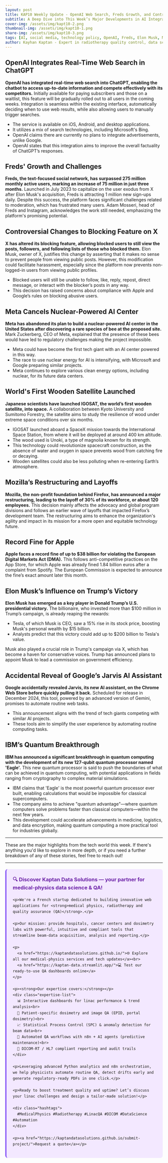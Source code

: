 ```yaml
---
layout: post
title: KAP10 Weekly Update - OpenAI Web Search, Freds Growth, and Controversial Changes on X
subtitle: A Deep Dive into This Week’s Major Developments in AI Integration, Social Media Expansion, and Tech Policy Shifts
cover-img: /assets/img/kapt10-2.png
thumbnail-img: /assets/img/kapt10-1.png
share-img: /assets/img/kapt10-3.png
tags: [AI, social media, technology policy, OpenAI, Freds, Elon Musk, Meta, Space Technology, Mozilla, Apple, Elon Musk]
author: Kayhan Kaptan - Expert in radiotherapy quality control, data science and automation
---
```


## OpenAI Integrates Real-Time Web Search in ChatGPT

**OpenAI has integrated real-time web search into ChatGPT, enabling the chatbot to access up-to-date information and compete effectively with its competitors.** Initially available for paying subscribers and those on a waitlist, this feature will be gradually rolled out to all users in the coming weeks. Integration is seamless within the existing interface, automatically deciding when to use web results, while also allowing users to manually trigger searches.

- The service is available on iOS, Android, and desktop applications.
- It utilizes a mix of search technologies, including Microsoft's Bing.
- OpenAI claims there are currently no plans to integrate advertisements, unlike Google.
- OpenAI states that this integration aims to improve the overall factuality of ChatGPT’s responses.

## Freds' Growth and Challenges

**Freds, the text-focused social network, has surpassed 275 million monthly active users, marking an increase of 75 million in just three months.** Launched in July 2023 to capitalize on the user exodus from X after Elon Musk's acquisition, Freds is attracting 1 million new sign-ups daily. Despite this success, the platform faces significant challenges related to moderation, which has frustrated many users. Adam Mosseri, head of Freds and Instagram, acknowledges the work still needed, emphasizing the platform's promising potential.

## Controversial Changes to Blocking Feature on X

**X has altered its blocking feature, allowing blocked users to still view the posts, followers, and following lists of those who blocked them.** Elon Musk, owner of X, justifies this change by asserting that it makes no sense to prevent people from viewing public posts. However, this modification could facilitate harassment, especially since the platform now prevents non-logged-in users from viewing public profiles.

- Blocked users will still be unable to follow, like, reply, repost, direct message, or interact with the blocker’s posts in any way.
- This decision has raised concerns about compliance with Apple and Google’s rules on blocking abusive users.

## Meta Cancels Nuclear-Powered AI Center

**Meta has abandoned its plan to build a nuclear-powered AI center in the United States after discovering a rare species of bee at the proposed site.** Mark Zuckerberg, CEO of Meta, explained that the presence of these bees would have led to regulatory challenges making the project impossible.

- Meta could have become the first tech giant with an AI center powered in this way.
- The race to use nuclear energy for AI is intensifying, with Microsoft and Google preparing similar projects.
- Meta continues to explore various clean energy options, including nuclear, for its future data centers.

## World's First Wooden Satellite Launched

**Japanese scientists have launched IGOSAT, the world’s first wooden satellite, into space.** A collaboration between Kyoto University and Sumitomo Forestry, the satellite aims to study the resilience of wood under extreme space conditions over six months.

- IGOSAT launched aboard a SpaceX mission towards the International Space Station, from where it will be deployed at around 400 km altitude.
- The wood used is Unoki, a type of magnolia known for its strength.
- This technology could revolutionize spacecraft construction, as the absence of water and oxygen in space prevents wood from catching fire or decaying.
- Wooden satellites could also be less polluting when re-entering Earth’s atmosphere.

## Mozilla’s Restructuring and Layoffs

**Mozilla, the non-profit foundation behind Firefox, has announced a major restructuring, leading to the layoff of 30% of its workforce, or about 120 employees.** This decision mainly affects the advocacy and global program divisions and follows an earlier wave of layoffs that impacted Firefox’s development team. The restructuring aims to enhance the organization's agility and impact in its mission for a more open and equitable technology future.

## Record Fine for Apple

**Apple faces a record fine of up to $38 billion for violating the European Digital Markets Act (DMA).** This follows anti-competitive practices on the App Store, for which Apple was already fined 1.84 billion euros after a complaint from Spotify. The European Commission is expected to announce the fine’s exact amount later this month.

## Elon Musk’s Influence on Trump’s Victory

**Elon Musk has emerged as a key player in Donald Trump’s U.S. presidential victory.** The billionaire, who invested more than $100 million in Trump’s campaign, is already reaping the rewards:

- Tesla, of which Musk is CEO, saw a 15% rise in its stock price, boosting Musk's personal wealth by $15 billion.
- Analysts predict that this victory could add up to $200 billion to Tesla's value.

Musk also played a crucial role in Trump's campaign via X, which has become a haven for conservative voices. Trump has announced plans to appoint Musk to lead a commission on government efficiency.

## Accidental Reveal of Google’s Jarvis AI Assistant

**Google accidentally revealed Jarvis, its new AI assistant, on the Chrome Web Store before quickly pulling it back.** Scheduled for release in December 2024, this tool, powered by an advanced version of Gemini, promises to automate routine web tasks.

- This announcement aligns with the trend of tech giants competing with similar AI projects.
- These tools aim to simplify the user experience by automating routine computing tasks.

## IBM’s Quantum Breakthrough

**IBM has announced a significant breakthrough in quantum computing with the development of its new 127-qubit quantum processor named 'Eagle'.** This new quantum processor is said to push the boundaries of what can be achieved in quantum computing, with potential applications in fields ranging from cryptography to complex material simulations.

- IBM claims that 'Eagle' is the most powerful quantum processor ever built, enabling calculations that would be impossible for classical supercomputers.
- The company aims to achieve "quantum advantage"—where quantum computers solve problems faster than classical computers—within the next few years.
- This development could accelerate advancements in medicine, logistics, and data encryption, making quantum computing a more practical tool for industries globally.

---
These are the major highlights from the tech world this week. If there's anything you'd like to explore in more depth, or if you need a further breakdown of any of these stories, feel free to reach out!

---


<html lang="fr">
<head>
    <meta charset="UTF-8">
    <meta name="viewport" content="width=device-width, initial-scale=1.0">
    <title>Kaptan Data Solutions</title>
    <style>
        .citation {
            background-color: #f3e8ff;
            border-left: 4px solid #8b5cf6;
            padding: 20px;
            margin: 20px 0;
            border-radius: 8px;
            font-family: -apple-system, BlinkMacSystemFont, 'Segoe UI', Roboto, sans-serif;
            line-height: 1.6;
        }
        .citation h3 {
            color: #6b21a8;
            margin-top: 0;
        }
        .citation a {
            color: #7c3aed;
            text-decoration: none;
        }
        .citation a:hover {
            text-decoration: underline;
        }
        .expertise-list {
            margin: 15px 0;
        }
        .hashtags {
            font-weight: bold;
            color: #7c3aed;
            margin-top: 15px;
        }
    </style>
</head>
<body>
  <div class="citation">
    <h3>🔍 Discover Kaptan Data Solutions — your partner for medical-physics data science & QA!</h3>

    <p>We're a French startup dedicated to building innovative web applications for <strong>medical physics, radiotherapy and quality assurance (QA)</strong>.</p>

    <p>Our mission: provide hospitals, cancer centers and dosimetry labs with powerful, intuitive and compliant tools that streamline beam-data acquisition, analysis and reporting.</p>

    <p>
      <a href="https://kaptandatasolutions.github.io/">🌐 Explore all our medical-physics services and tech updates</a><br>
      <a href="https://kaptan-data.streamlit.app/">💻 Test our ready-to-use QA dashboards online</a>
    </p>

    <p><strong>Our expertise covers:</strong></p>
    <div class="expertise-list">
      📊 Interactive dashboards for linac performance & trend analysis<br>
      🔬 Patient-specific dosimetry and image QA (EPID, portal dosimetry)<br>
      📈 Statistical Process Control (SPC) & anomaly detection for beam data<br>
      🤖 Automated QA workflows with n8n + AI agents (predictive maintenance)<br>
      📑 DICOM-RT / HL7 compliant reporting and audit trails
    </div>

    <p>Leveraging advanced Python analytics and n8n orchestration, we help physicists automate routine QA, detect drifts early and generate regulatory-ready PDFs in one click.</p>

    <p>Ready to boost treatment quality and uptime? Let’s discuss your linac challenges and design a tailor-made solution!</p>

    <div class="hashtags">
      #MedicalPhysics #Radiotherapy #LinacQA #DICOM #DataScience #Automation
    </div>

    <p><a href="https://kaptandatasolutions.github.io/submit-project/">Request a quote</a></p>
  </div>
</body>
</html>